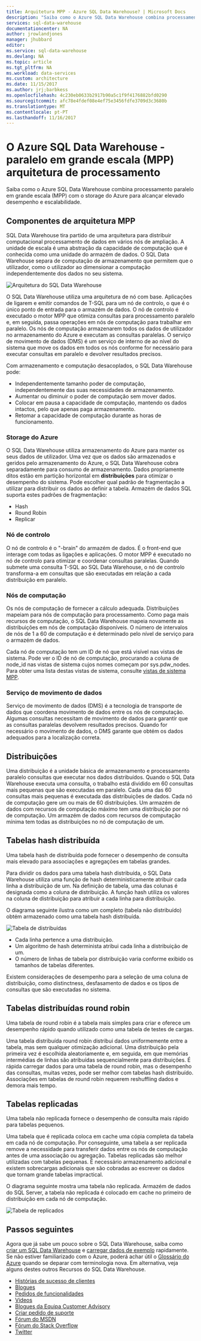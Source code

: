 ```yaml
---
title: Arquitetura MPP - Azure SQL Data Warehouse? | Microsoft Docs
description: "Saiba como o Azure SQL Data Warehouse combina processamento paralelo em grande escala (MPP) com o storage do Azure para alcançar elevado desempenho e escalabilidade."
services: sql-data-warehouse
documentationcenter: NA
author: jrowlandjones
manager: jhubbard
editor: 
ms.service: sql-data-warehouse
ms.devlang: NA
ms.topic: article
ms.tgt_pltfrm: NA
ms.workload: data-services
ms.custom: architecture
ms.date: 11/15/2017
ms.author: jrj;barbkess
ms.openlocfilehash: 4c230eb0633b2917b90a5c1f9f4176882bfd0290
ms.sourcegitcommit: afc78e4fdef08e4ef75e3456fdfe3709d3c3680b
ms.translationtype: MT
ms.contentlocale: pt-PT
ms.lasthandoff: 11/16/2017
---
```

# <a name="azure-sql-data-warehouse---massively-parallel-processing-mpp-architecture"></a>O Azure SQL Data Warehouse - paralelo em grande escala (MPP) arquitetura de processamento
Saiba como o Azure SQL Data Warehouse combina processamento paralelo em grande escala (MPP) com o storage do Azure para alcançar elevado desempenho e escalabilidade. 

## <a name="mpp-architecture-components"></a>Componentes de arquitetura MPP
SQL Data Warehouse tira partido de uma arquitetura para distribuir computacional processamento de dados em vários nós de ampliação. A unidade de escala é uma abstração da capacidade de computação que é conhecida como uma unidade do armazém de dados. O SQL Data Warehouse separa de computação de armazenamento que permitem que o utilizador, como o utilizador ao dimensionar a computação independentemente dos dados no seu sistema.

![Arquitetura do SQL Data Warehouse](media/massively-parallel-processing-mpp-architecture/massively-parallel-processing-mpp-architecture.png)

O SQL Data Warehouse utiliza uma arquitetura de nó com base. Aplicações de ligarem e emitir comandos de T-SQL para um nó de controlo, o que é o único ponto de entrada para o armazém de dados. O nó de controlo é executado o motor MPP que otimiza consultas para processamento paralelo e, em seguida, passa operações em nós de computação para trabalhar em paralelo. Os nós de computação armazenarem todos os dados de utilizador no armazenamento do Azure e executam as consultas paralelas. O serviço de movimento de dados (DMS) é um serviço de interno de ao nível do sistema que move os dados em todos os nós conforme for necessário para executar consultas em paralelo e devolver resultados precisos. 

Com armazenamento e computação desacoplados, o SQL Data Warehouse pode:

* Independentemente tamanho poder de computação, independentemente das suas necessidades de armazenamento.
* Aumentar ou diminuir o poder de computação sem mover dados.
* Colocar em pausa a capacidade de computação, mantendo os dados intactos, pelo que apenas paga armazenamento.
* Retomar a capacidade de computação durante as horas de funcionamento.

### <a name="azure-storage"></a>Storage do Azure
O SQL Data Warehouse utiliza armazenamento do Azure para manter os seus dados de utilizador.  Uma vez que os dados são armazenados e geridos pelo armazenamento do Azure, o SQL Data Warehouse cobra separadamente para consumo de armazenamento. Dados propriamente ditos estão em partição horizontal em **distribuições** para otimizar o desempenho do sistema. Pode escolher qual padrão de fragmentação a utilizar para distribuir os dados ao definir a tabela. Armazém de dados SQL suporta estes padrões de fragmentação:

* Hash
* Round Robin
* Replicar

### <a name="control-node"></a>Nó de controlo

O nó de controlo é o "-brain" do armazém de dados. É o front-end que interage com todas as ligações e aplicações. O motor MPP é executado no nó de controlo para otimizar e coordenar consultas paralelas. Quando submete uma consulta T-SQL ao SQL Data Warehouse, o nó de controlo transforma-a em consultas que são executadas em relação a cada distribuição em paralelo.

### <a name="compute-nodes"></a>Nós de computação

Os nós de computação de fornecer a cálculo adequada. Distribuições mapeiam para nós de computação para processamento. Como paga mais recursos de computação, o SQL Data Warehouse mapeia novamente as distribuições em nós de computação disponíveis. O número de intervalos de nós de 1 a 60 de computação e é determinado pelo nível de serviço para o armazém de dados.

Cada nó de computação tem um ID de nó que está visível nas vistas de sistema. Pode ver o ID de nó de computação, procurando a coluna de node_id nas vistas de sistema cujos nomes começam por sys.pdw_nodes. Para obter uma lista destas vistas de sistema, consulte [vistas de sistema MPP](sql-data-warehouse-reference-tsql-statements.md).

### <a name="data-movement-service"></a>Serviço de movimento de dados
Serviço de movimento de dados (DMS) é a tecnologia de transporte de dados que coordena movimento de dados entre os nós de computação. Algumas consultas necessitam de movimento de dados para garantir que as consultas paralelas devolvem resultados precisos. Quando for necessário o movimento de dados, o DMS garante que obtém os dados adequados para a localização correta. 

## <a name="distributions"></a>Distribuições

Uma distribuição é a unidade básica de armazenamento e processamento paralelo consultas que executar nos dados distribuídos. Quando o SQL Data Warehouse executa uma consulta, o trabalho está dividido em 60 consultas mais pequenas que são executadas em paralelo. Cada uma das 60 consultas mais pequenas é executada das distribuições de dados. Cada nó de computação gere um ou mais de 60 distribuições. Um armazém de dados com recursos de computação máximo tem uma distribuição por nó de computação. Um armazém de dados com recursos de computação mínima tem todas as distribuições no nó de computação de um.  

## <a name="hash-distributed-tables"></a>Tabelas hash distribuída
Uma tabela hash de distribuída pode fornecer o desempenho de consulta mais elevado para associações e agregações em tabelas grandes. 

Para dividir os dados para uma tabela hash distribuída, o SQL Data Warehouse utiliza uma função de hash deterministicamente atribuir cada linha a distribuição de um. Na definição de tabela, uma das colunas é designada como a coluna de distribuição. A função hash utiliza os valores na coluna de distribuição para atribuir a cada linha para distribuição.

O diagrama seguinte ilustra como um completo (tabela não distribuído) obtém armazenado como uma tabela hash distribuída. 

![Tabela de distribuídas](media/sql-data-warehouse-distributed-data/hash-distributed-table.png "tabela distribuídas")  

* Cada linha pertence a uma distribuição.  
* Um algoritmo de hash determinista atribui cada linha a distribuição de um.  
* O número de linhas de tabela por distribuição varia conforme exibido os tamanhos de tabelas diferentes.

Existem considerações de desempenho para a seleção de uma coluna de distribuição, como distinctness, desfasamento de dados e os tipos de consultas que são executadas no sistema.

## <a name="round-robin-distributed-tables"></a>Tabelas distribuídas round robin
Uma tabela de round robin é a tabela mais simples para criar e oferece um desempenho rápido quando utilizado como uma tabela de testes de cargas.

Uma tabela distribuída round robin distribui dados uniformemente entre a tabela, mas sem qualquer otimização adicional. Uma distribuição pela primeira vez é escolhida aleatoriamente e, em seguida, em que memórias intermédias de linhas são atribuídas sequencialmente para distribuições. É rápida carregar dados para uma tabela de round robin, mas o desempenho das consultas, muitas vezes, pode ser melhor com tabelas hash distribuído. Associações em tabelas de round robin requerem reshuffling dados e demora mais tempo.


## <a name="replicated-tables"></a>Tabelas replicadas
Uma tabela não replicada fornece o desempenho de consulta mais rápido para tabelas pequenos.

Uma tabela que é replicada coloca em cache uma cópia completa da tabela em cada nó de computação. Por conseguinte, uma tabela a ser replicada remove a necessidade para transferir dados entre os nós de computação antes de uma associação ou agregação. Tabelas replicadas são melhor utilizadas com tabelas pequenas. É necessário armazenamento adicional e existem sobrecargas adicionais que são cobradas ao escrever os dados que tornam grande tabelas impractical.  

O diagrama seguinte mostra uma tabela não replicada. Armazém de dados do SQL Server, a tabela não replicada é colocado em cache no primeiro de distribuição em cada nó de computação.  

![Tabela de replicados](media/sql-data-warehouse-distributed-data/replicated-table.png "replicados tabela") 

## <a name="next-steps"></a>Passos seguintes
Agora que já sabe um pouco sobre o SQL Data Warehouse, saiba como [criar um SQL Data Warehouse][create a SQL Data Warehouse] e [carregar dados de exemplo][load sample data] rapidamente. Se não estiver familiarizado com o Azure, poderá achar útil o [Glossário do Azure][Azure glossary] quando se deparar com terminologia nova. Em alternativa, veja alguns destes outros Recursos do SQL Data Warehouse.  

* [Histórias de sucesso de clientes]
* [Blogues]
* [Pedidos de funcionalidades]
* [Vídeos]
* [Blogues da Equipa Customer Advisory]
* [Criar pedido de suporte]
* [Fórum do MSDN]
* [Fórum do Stack Overflow]
* [Twitter]

<!--Image references-->
[1]: ./media/sql-data-warehouse-overview-what-is/dwarchitecture.png

<!--Article references-->
[Criar pedido de suporte]: ./sql-data-warehouse-get-started-create-support-ticket.md
[load sample data]: ./sql-data-warehouse-load-sample-databases.md
[create a SQL Data Warehouse]: ./sql-data-warehouse-get-started-provision.md
[Migration documentation]: ./sql-data-warehouse-overview-migrate.md
[SQL Data Warehouse solution partners]: ./sql-data-warehouse-partner-business-intelligence.md
[Integrated tools overview]: ./sql-data-warehouse-overview-integrate.md
[Backup and restore overview]: ./sql-data-warehouse-restore-database-overview.md
[Azure glossary]: ../azure-glossary-cloud-terminology.md

<!--MSDN references-->

<!--Other Web references-->
[Histórias de sucesso de clientes]: https://azure.microsoft.com/case-studies/?service=sql-data-warehouse
[Blogues]: https://azure.microsoft.com/blog/tag/azure-sql-data-warehouse/
[Blogues da Equipa Customer Advisory]: https://blogs.msdn.microsoft.com/sqlcat/tag/sql-dw/
[Pedidos de funcionalidades]: https://feedback.azure.com/forums/307516-sql-data-warehouse
[Fórum do MSDN]: https://social.msdn.microsoft.com/Forums/azure/home?forum=AzureSQLDataWarehouse
[Fórum do Stack Overflow]: http://stackoverflow.com/questions/tagged/azure-sqldw
[Twitter]: https://twitter.com/hashtag/SQLDW
[Vídeos]: https://azure.microsoft.com/documentation/videos/index/?services=sql-data-warehouse
[SLA for SQL Data Warehouse]: https://azure.microsoft.com/support/legal/sla/sql-data-warehouse/v1_0/
[Volume Licensing]: http://www.microsoftvolumelicensing.com/DocumentSearch.aspx?Mode=3&DocumentTypeId=37
[Service Level Agreements]: https://azure.microsoft.com/support/legal/sla/

